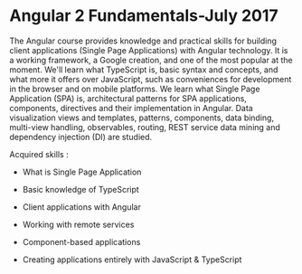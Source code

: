 # Angular 2 Fundamentals-July 2017

The Angular course provides knowledge and practical skills for building client applications (Single Page Applications) with Angular technology. It is a working framework, a Google creation, and one of the most popular at the moment. We'll learn what TypeScript is, basic syntax and concepts, and what more it offers over JavaScript, such as conveniences for development in the browser and on mobile platforms. We learn what Single Page Application (SPA) is, architectural patterns for SPA applications, components, directives and their implementation in Angular. Data visualization views and templates, patterns, components, data binding, multi-view handling, observables, routing, REST service data mining and dependency injection (DI) are studied.

Acquired skills : 

  - What is Single Page Application

  - Basic knowledge of TypeScript

  - Client applications with Angular

  - Working with remote services

  - Component-based applications

  - Creating applications entirely with JavaScript & TypeScript
